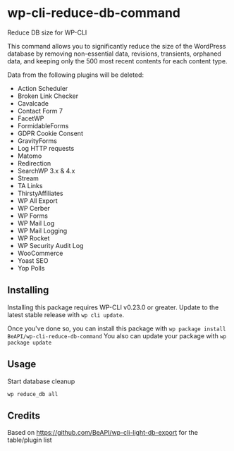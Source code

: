 # wp-cli-reduce-db-command

Reduce DB size for WP-CLI

This command allows you to significantly reduce the size of the WordPress database by removing non-essential data, revisions, transients, orphaned data, and keeping only the 500 most recent contents for each content type.

Data from the following plugins will be deleted:
* Action Scheduler
* Broken Link Checker
* Cavalcade
* Contact Form 7
* FacetWP
* FormidableForms
* GDPR Cookie Consent
* GravityForms
* Log HTTP requests
* Matomo
* Redirection
* SearchWP 3.x & 4.x
* Stream
* TA Links
* ThirstyAffiliates
* WP All Export
* WP Cerber
* WP Forms
* WP Mail Log
* WP Mail Logging
* WP Rocket
* WP Security Audit Log
* WooCommerce
* Yoast SEO
* Yop Polls

## Installing

Installing this package requires WP-CLI v0.23.0 or greater. Update to the latest stable release with `wp cli update`.

Once you've done so, you can install this package with `wp package install BeAPI/wp-cli-reduce-db-command`
You also can update your package with `wp package update`

## Usage

Start database cleanup

`wp reduce_db all`

## Credits

Based on https://github.com/BeAPI/wp-cli-light-db-export for the table/plugin list

